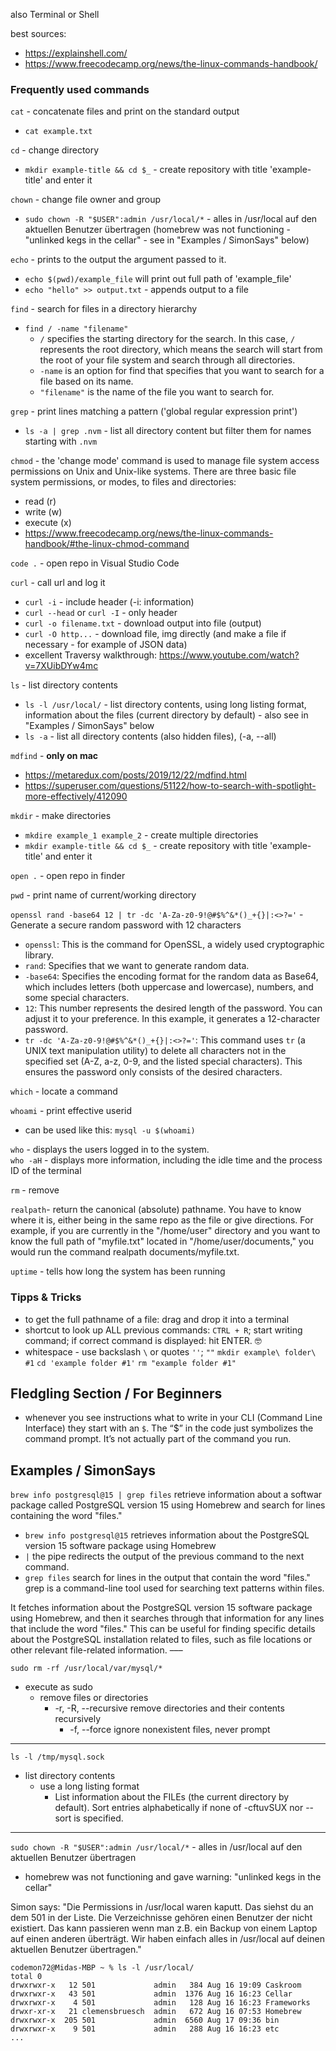 also Terminal or Shell

best sources:
- https://explainshell.com/
- https://www.freecodecamp.org/news/the-linux-commands-handbook/


### Frequently used commands

`cat` - concatenate files and print on the standard output
  - `cat example.txt`

`cd` - change directory
  - `mkdir example-title && cd $_` - create repository with title 'example-title' and enter it

`chown` - change file owner and group
  - `sudo chown -R "$USER":admin /usr/local/*` - alles in /usr/local auf den aktuellen Benutzer übertragen (homebrew was not functioning - "unlinked kegs in the cellar" - see in "Examples / SimonSays" below)

`echo` - prints to the output the argument passed to it.
  - `echo $(pwd)/example_file` will print out full path of 'example_file'
  - `echo "hello" >> output.txt` - appends output to a file

`find` - search for files in a directory hierarchy
  - `find / -name "filename"` 
    - `/` specifies the starting directory for the search. In this case, `/` represents the root directory, which means the search will start from the root of your file system and search through all directories.
    - `-name` is an option for find that specifies that you want to search for a file based on its name.
    - `"filename"` is the name of the file you want to search for. 

`grep` - print lines matching a pattern ('global regular expression print')
  - `ls -a | grep .nvm` - list all directory content but filter them for names starting with `.nvm`

`chmod` - the 'change mode' command is used to manage file system access permissions on Unix and Unix-like systems. There are three basic file system permissions, or modes, to files and directories:
  - read (r)
  - write (w)
  - execute (x)
- https://www.freecodecamp.org/news/the-linux-commands-handbook/#the-linux-chmod-command

`code .` - open repo in Visual Studio Code

`curl` - call url and log it
  - `curl -i` - include header (-i: information)
  - `curl --head` or `curl -I` - only header
  - `curl -o filename.txt` - download output into file (output)
  - `curl -O http...` - download file, img directly (and make a file if necessary - for example of JSON data)
  - excellent Traversy walkthrough: https://www.youtube.com/watch?v=7XUibDYw4mc

`ls` - list directory contents
  - `ls -l /usr/local/` - list directory contents, using long listing format, information about the files (current directory by default) - also see in "Examples / SimonSays" below
  - `ls -a` - list all directory contents (also hidden files), (-a, --all)

`mdfind` - **only on mac** 
  - https://metaredux.com/posts/2019/12/22/mdfind.html
  - https://superuser.com/questions/51122/how-to-search-with-spotlight-more-effectively/412090

`mkdir` - make directories
  - `mkdire example_1 example_2` - create multiple directories
  - `mkdir example-title && cd $_` - create repository with title 'example-title' and enter it

`open .` - open repo in finder

`pwd` - print name of current/working directory

`openssl rand -base64 12 | tr -dc 'A-Za-z0-9!@#$%^&*()_+{}|:<>?='` - Generate a secure random password with 12 characters
  - `openssl`: This is the command for OpenSSL, a widely used cryptographic library.
  - `rand`: Specifies that we want to generate random data.
  - `-base64`: Specifies the encoding format for the random data as Base64, which includes letters (both uppercase and lowercase), numbers, and some special characters.
  - `12`: This number represents the desired length of the password. You can adjust it to your preference. In this example, it generates a 12-character password.
  - `tr -dc 'A-Za-z0-9!@#$%^&*()_+{}|:<>?='`: This command uses `tr` (a UNIX text manipulation utility) to delete all characters not in the specified set (A-Z, a-z, 0-9, and the listed special characters). This ensures the password only consists of the desired characters.

`which` - locate a command

`whoami` - print effective userid
  - can be used like this: `mysql -u $(whoami)`

`who` - displays the users logged in to the system.  
`who -aH` - displays more information, including the idle time and the process ID of the terminal

`rm` - remove

`realpath`- return the canonical (absolute) pathname. You have to know where it is, either being in the same repo as the file or give directions. For example, if you are currently in the "/home/user" directory and you want to know the full path of "myfile.txt" located in "/home/user/documents," you would run the command realpath documents/myfile.txt.

`uptime` - tells how long the system has been running


### Tipps & Tricks

- to get the full pathname of a file: drag and drop it into a terminal
- shortcut to look up ALL previous commands: `CTRL + R`; start writing command; if correct command is displayed: hit ENTER. 🤓
- whitespace - use backslash `\` or quotes `''`; `""`
  `mkdir example\ folder\ #1`
  `cd 'example folder #1'`
  `rm "example folder #1"`
 
## Fledgling Section / For Beginners

- whenever you see instructions what to write in your CLI (Command Line Interface) they start with an `$`. The “$” in the code just symbolizes the command prompt. It’s not actually part of the command you run.



## Examples / SimonSays

`brew info postgresql@15 | grep files` retrieve information about a softwar package called PostgreSQL version 15 using Homebrew and search for lines containing the word "files."
  - `brew info postgresql@15` retrieves information about the PostgreSQL version 15 software package using Homebrew
  - `|` the pipe redirects the output of the previous command to the next command.
  - `grep files` search for lines in the output that contain the word "files." grep is a command-line tool used for searching text patterns within files.

It fetches information about the PostgreSQL version 15 software package using Homebrew, and then it searches through that information for any lines that include the word "files." This can be useful for finding specific details about the PostgreSQL installation related to files, such as file locations or other relevant file-related information.
–––

`sudo rm -rf /usr/local/var/mysql/*` 
- execute as sudo
    - remove files or directories
        - -r, -R, --recursive
       remove directories and their contents recursively
          - -f, --force
          ignore nonexistent files, never prompt

---

`ls -l /tmp/mysql.sock` 
- list directory contents  
    - use a long listing format
      - List information about the FILEs (the current directory by default).  Sort entries alphabetically if none of -cftuvSUX nor --sort is specified.

--- 

`sudo chown -R "$USER":admin /usr/local/*` - alles in /usr/local auf den aktuellen Benutzer übertragen
  - homebrew was not functioning and gave warning: "unlinked kegs in the cellar"

Simon says:
"Die Permissions in /usr/local  waren kaputt. Das siehst du an dem 501 in der Liste. Die Verzeichnisse gehören einen Benutzer der nicht existiert. Das kann passieren wenn man z.B. ein Backup von einem Laptop auf einen anderen überträgt.
Wir haben einfach alles in /usr/local auf deinen aktuellen Benutzer übertragen."

```
codemon72@Midas-MBP ~ % ls -l /usr/local/
total 0
drwxrwxr-x   12 501             admin   384 Aug 16 19:09 Caskroom
drwxrwxr-x   43 501             admin  1376 Aug 16 16:23 Cellar
drwxrwxr-x    4 501             admin   128 Aug 16 16:23 Frameworks
drwxr-xr-x   21 clemensbruesch  admin   672 Aug 16 07:53 Homebrew
drwxrwxr-x  205 501             admin  6560 Aug 17 09:36 bin
drwxrwxr-x    9 501             admin   288 Aug 16 16:23 etc
...
```
